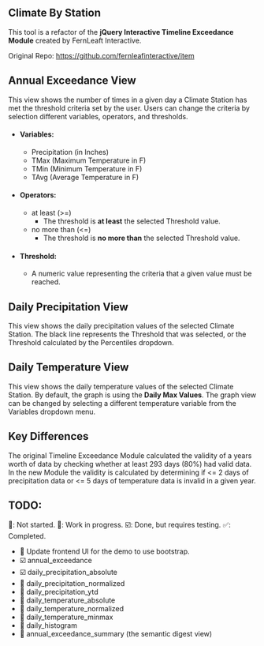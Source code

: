 ## Climate By Station

This tool is a refactor of the <strong>jQuery Interactive Timeline Exceedance Module</strong> created by FernLeaft Interactive.

Original Repo: https://github.com/fernleafinteractive/item

## Annual Exceedance View

This view shows the number of times in a given day a Climate Station has met the threshold criteria set by the user. Users can change the criteria by selection different variables, operators, and thresholds.
* #### Variables:
	* Precipitation (in Inches)
	* TMax (Maximum Temperature in F)
	* TMin (Minimum Temperature in F)
	*	TAvg (Average Temperature in F)

* #### Operators:
	* at least (>=)
		* The threshold is <strong>at least</strong> the selected Threshold value.
  * no more than (<=)
	  * The threshold is <strong>no more than</strong> the selected Threshold value.

* #### Threshold:
	* A numeric value representing the criteria that a given value must be reached.

## Daily Precipitation View

This view shows the daily precipitation values of the selected Climate Station. The black line represents the Threshold that was selected, or the Threshold calculated by the Percentiles dropdown.

## Daily Temperature View

This view shows the daily temperature values of the selected Climate Station. By default, the graph is using the <strong>Daily Max Values</strong>. The graph view can be changed by selecting a different temperature variable from the Variables dropdown menu.

## Key Differences

The original Timeline Exceedance Module calculated the validity of a years worth of data by checking
whether at least 293 days (80%) had valid data. In the new Module the validity is calculated by determining if <= 2 days of precipitation data or <= 5 days of temperature data is invalid in a given year.

## TODO:
🔲: Not started.
🚧: Work in progress.
☑️: Done, but requires testing.
✅: Completed.
* 🚧 Update frontend UI for the demo to use bootstrap.
* ☑️ annual_exceedance
* ☑️ daily_precipitation_absolute
* 🔲 daily_precipitation_normalized
* 🔲 daily_precipitation_ytd
* 🚧 daily_temperature_absolute
* 🔲 daily_temperature_normalized
* 🔲 daily_temperature_minmax
* 🔲 daily_histogram
* 🔲 annual_exceedance_summary (the semantic digest view)

